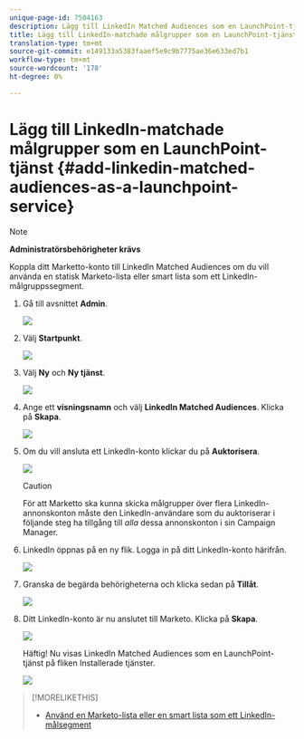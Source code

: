 ```yaml
---
unique-page-id: 7504163
description: Lägg till LinkedIn Matched Audiences som en LaunchPoint-tjänst - Marketo Docs - Produktdokumentation
title: Lägg till LinkedIn-matchade målgrupper som en LaunchPoint-tjänst
translation-type: tm+mt
source-git-commit: e149133a5383faaef5e9c9b7775ae36e633ed7b1
workflow-type: tm+mt
source-wordcount: '178'
ht-degree: 0%

---
```



# Lägg till LinkedIn-matchade målgrupper som en LaunchPoint-tjänst {#add-linkedin-matched-audiences-as-a-launchpoint-service}

>[!NOTE]
>
>**Administratörsbehörigheter krävs**

Koppla ditt Marketto-konto till LinkedIn Matched Audiences om du vill använda en statisk Marketo-lista eller smart lista som ett LinkedIn-målgruppssegment.

1. Gå till avsnittet **Admin**.

   ![](assets/admin.png)

1. Välj **Startpunkt**.

   ![](assets/image2014-12-5-14-3a35-3a27.png)

1. Välj **Ny** och **Ny tjänst**.

   ![](assets/image2014-12-5-14-3a37-3a33.png)

1. Ange ett **visningsnamn** och välj **LinkedIn Matched Audiences**. Klicka på **Skapa**.

   ![](assets/image2018-2-23-14-3a25-3a39.png)

1. Om du vill ansluta ett LinkedIn-konto klickar du på **Auktorisera**.

   ![](assets/authorizeaccount.png)

   >[!CAUTION]
   >
   >För att Marketto ska kunna skicka målgrupper över flera LinkedIn-annonskonton måste den LinkedIn-användare som du auktoriserar i följande steg ha tillgång till *alla* dessa annonskonton i sin Campaign Manager.

1. LinkedIn öppnas på en ny flik. Logga in på ditt LinkedIn-konto härifrån.

   ![](assets/image2018-2-23-14-3a32-3a20.png)

1. Granska de begärda behörigheterna och klicka sedan på **Tillåt**.

   ![](assets/li-permissions.png)

1. Ditt LinkedIn-konto är nu anslutet till Marketo. Klicka på **Skapa**.

   ![](assets/image2018-2-23-14-3a35-3a55.png)

   Häftig! Nu visas LinkedIn Matched Audiences som en LaunchPoint-tjänst på fliken Installerade tjänster.

   ![](assets/bartholomew2.png)

>[!MORELIKETHIS]
>
>* [Använd en Marketo-lista eller en smart lista som ett LinkedIn-målsegment](../../../product-docs/demand-generation/social/social-functions/use-a-marketo-list-or-smart-list-as-a-linkedin-audience-segment.md)

>



